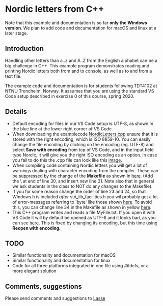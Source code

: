 # Nordic letters from C++

Note that this example and documentation is so far **only the Windows version**. We plan to add code and documentation for macOS and linux at a later stage.

## Introduction

Handling other letters than a..z and A..Z from the English alphabet can be a big challenge in C++. This example program demonstrates reading and printing Nordic letters both from and to console, as well as to and from a text file.

The example code and documentation is for students following TDT4102 at NTNU Trondheim, Norway. It assumes that you are using the standard VS Code setup described in exercise 0 of this course, spring 2020.

## Details

* Default encoding for files in our VS Code setup is UTF-8, as shown in the blue line at the lower right corner of VS Code.
* When downloading the examplecode [NordicLetters.cpp](NordicLetters.cpp) ensure that it is stored with the right encoding, which is ISO 8859-10. You can easily change the file encoding by clicking on the encoding (eg. UTF-8) and select **Save with encoding** from top of VS Code, and in the input field type Nordic, it will give you the right ISO encoding as an option. In case you fail to do this the .cpp file can look like this [image](./Capture_1.PNG).
* When compiling code containing Nordic letters you will get a lot of warnings dealing with character encoding from the compiler. These can be suppressed by the change of the **Makefile** as shown in [here](Makefile_Nordic_Encoding_Without_Warnings.PNG). (Add the \ at end of line 30, and insert new line 31. Note also that in general we ask students in the class to NOT do any changes to the Makefile).
* If you for some reason change the order of line 23 and 24, so that Windows.h is included _after_ std_lib_facilities.h you wil probably get a lot of error-messages referring to 'byte' like those shown [here](Byte_errors.PNG). To avoid this, you can change line 34 in the Makefile as shown in yellow [here](Makefile_line_HAS_STD_BYTE.PNG).
* This C++ program writes and reads a file MyFile.txt. If you open it with VS Code it will by default be opened as UTF-8 and it looks bad, as you can see [here](MyFile_as_UTF-8.PNG). This is fixed by changing its encoding, but this time using **Reopen with encoding**.

## TODO

* Similar functionality and documentation for macOS
* Similar functionality and documentation for linux
* Code for all three platforms integrated in one file using #ifdefs, or a more elegant solution

## Comments, suggestions

Please send comments and suggestions to [Lasse](https://www.ntnu.edu/employees/lasse.natvig)
